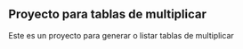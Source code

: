 ## Proyecto para tablas de multiplicar

Este es un proyecto para generar o listar tablas de multiplicar